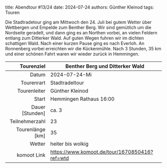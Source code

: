 title: Abendtour #13/24
date: 2024-07-24
authors: Günther Kleinod
tags: Touren

Die Stadtradetour ging am Mittwoch den 24. Juli bei gutem Wetter über Wettbergen und Empelde zum Benther Berg. Wir sind gemütlich um die Nordseite geradelt, 
und dann ging es an Northen vorbei, an vielen Feldern entlang zum Ditterker Wald. Auf guten Wegen fuhren wir im dichten schattigen Wald. 
Nach einer kurzen Pause ging es nach Everloh. An Ronnenberg vorbei erreichten wir die Kückenmühle. Nach 3 Stunden, 35 km und einer schönen Fahrt waren wir wieder zurück in Hemmingen.


Tourenziel       | Benther Berg und Ditterker Wald
---------------: | -----------------------
Datum            | 2024-07-24-Mi
Tourenrart       | Stadtradeltour
Tourenleiter     | Günther Kleinod
Start            | Hemmingen Rathaus 16:00
Dauer [Stunden]  | ca. 3
Teilnehmerzahl   | 23
Tourenlänge [km] | 35
Wetter           | heiter bis wolkig
komoot Link      | <https://www.komoot.de/tour/1670850416?ref=wtd>
